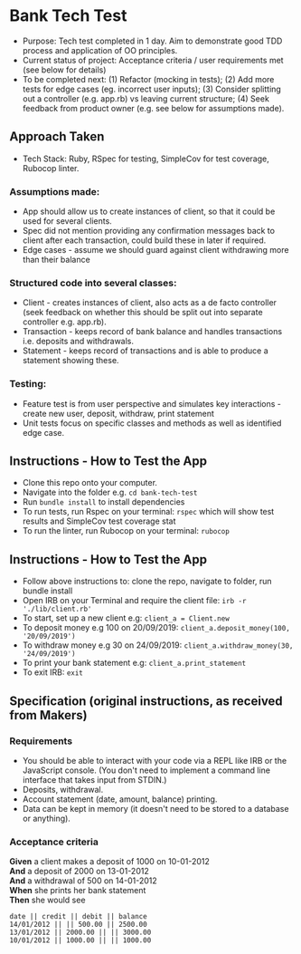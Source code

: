 # Bank Tech Test
* Purpose: Tech test completed in 1 day. Aim to demonstrate good TDD process and application of OO principles.
* Current status of project: Acceptance criteria / user requirements met (see below for details)
* To be completed next: (1) Refactor (mocking in tests); (2) Add more tests for edge cases (eg. incorrect user inputs); (3) Consider splitting out a controller (e.g. app.rb) vs leaving current structure; (4) Seek feedback from product owner (e.g. see below for assumptions made).

## Approach Taken
* Tech Stack: Ruby, RSpec for testing, SimpleCov for test coverage, Rubocop linter.
### Assumptions made:
* App should allow us to create instances of client, so that it could be used for several clients.
* Spec did not mention providing any confirmation messages back to client after each transaction, could build these in later if required.
* Edge cases - assume we should guard against client withdrawing more than their balance
### Structured code into several classes:
* Client - creates instances of client, also acts as a de facto controller (seek feedback on whether this should be split out into separate controller e.g. app.rb).
* Transaction - keeps record of bank balance and handles transactions i.e. deposits and withdrawals.
* Statement - keeps record of transactions and is able to produce a statement showing these.
### Testing:
* Feature test is from user perspective and simulates key interactions - create new user, deposit, withdraw, print statement
* Unit tests focus on specific classes and methods as well as identified edge case.

## Instructions - How to Test the App
* Clone this repo onto your computer.
* Navigate into the folder e.g. `cd bank-tech-test`
* Run `bundle install` to install dependencies
* To run tests, run Rspec on your terminal: `rspec` which will show test results and SimpleCov test coverage stat
* To run the linter, run Rubocop on your terminal: `rubocop`

## Instructions - How to Test the App
* Follow above instructions to: clone the repo, navigate to folder, run bundle install
* Open IRB on your Terminal and require the client file: `irb -r './lib/client.rb'`
* To start, set up a new client e.g: `client_a = Client.new`
* To deposit money e.g 100 on 20/09/2019: `client_a.deposit_money(100, '20/09/2019')`
* To withdraw money e.g 30 on 24/09/2019: `client_a.withdraw_money(30, '24/09/2019')`
* To print your bank statement e.g: `client_a.print_statement`
* To exit IRB: `exit`

## Specification (original instructions, as received from Makers)

### Requirements

* You should be able to interact with your code via a REPL like IRB or the JavaScript console.  (You don't need to implement a command line interface that takes input from STDIN.)
* Deposits, withdrawal.
* Account statement (date, amount, balance) printing.
* Data can be kept in memory (it doesn't need to be stored to a database or anything).

### Acceptance criteria

**Given** a client makes a deposit of 1000 on 10-01-2012  
**And** a deposit of 2000 on 13-01-2012  
**And** a withdrawal of 500 on 14-01-2012  
**When** she prints her bank statement  
**Then** she would see

```
date || credit || debit || balance
14/01/2012 || || 500.00 || 2500.00
13/01/2012 || 2000.00 || || 3000.00
10/01/2012 || 1000.00 || || 1000.00
```

